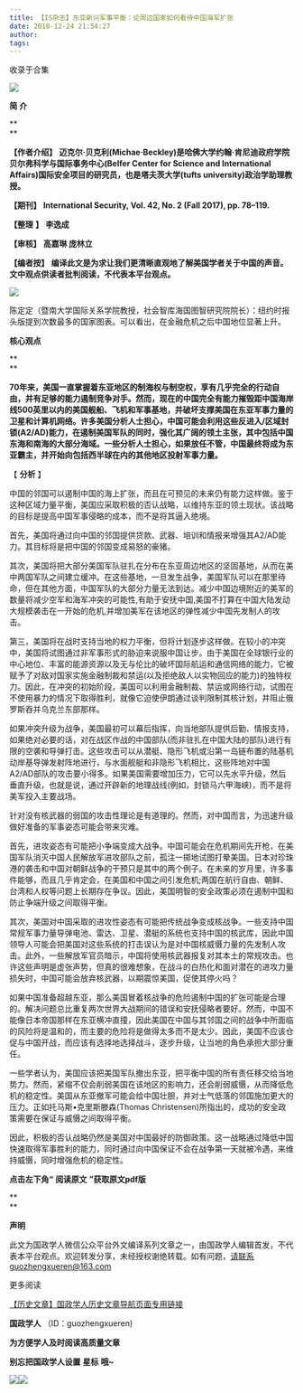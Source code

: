 ```yaml
---
title: 【IS杂志】东亚新兴军事平衡：论周边国家如何看待中国海军扩张
date: 2018-12-24 21:54:27
author: 
tags: 
---
```



收录于合集

![](/images/3423/2.gif)

  

  

**简 介**

 **  
**

 **【作者介绍】** **迈克尔·贝克利(Michae·Beckley)是哈佛大学约翰·肯尼迪政府学院贝尔弗科学与国际事务中心(Belfer Center
for Science and International Affairs)国际安全项目的研究员，也是塔夫茨大学(tufts
university)政治学助理教授。**

 **【期刊】** **International Security, Vol. 42, No. 2 (Fall 2017), pp. 78–119.**

 **【整理** **】** **李逸成**

 **【审核】** **高嘉琳 庞林立**

 **【编者按】** **编译此文是为求让我们更清晰直观地了解美国学者关于中国的声音。文中观点供读者批判阅读，不代表本平台观点。**

![](/images/3423/3.png)

陈定定（暨南大学国际关系学院教授，社会智库海国图智研究院院长）：纽约时报头版提到次数最多的国家图表。可以看出，在金融危机之后中国地位显著上升。

 **核心观点**

 **  
**

**70年来，美国一直掌握着东亚地区的制海权与制空权，享有几乎完全的行动自由，并有足够的能力遏制竞争对手。然而，现在的中国完全有能力摧毁距中国海岸线500英里以内的美国舰船、飞机和军事基地，并破坏支撑美国在东亚军事力量的卫星和计算机网络。许多美国分析人士担心，中国可能会利用这些反进入/区域封锁(A2/AD)能力，在遏制美国军队的同时，强化其广阔的领土主张，其中包括中国东海和南海的大部分海域。一些分析人士担心，如果放任不管，中国最终将成为东亚霸主，并开始向包括西半球在内的其他地区投射军事力量。**  

  

  

【 **分析** 】

  

中国的邻国可以遏制中国的海上扩张，而且在可预见的未来仍有能力这样做。鉴于这种区域力量平衡，美国应采取积极的否认战略，以维持东亚的领土现状。该战略的目标是提高中国军事侵略的成本，而不是将其逼入绝境。

  

首先，美国将通过向中国的邻国提供贷款、武器、培训和情报来增强其A2/AD能力。其目标将是把中国的邻国变成易怒的豪猪。

  

其次，美国将把大部分美国军队驻扎在分布在东亚周边地区的坚固基地，从而在美中两国军队之间建立缓冲。在这些基地，一旦发生战争，美国军队可以在那里待命，但在其他方面，中国军队的大部分力量无法到达。减少中国边境附近的美军的数量将减少空军和海军冲突的可能性,有助于安抚中国,美国不打算在中国大陆发动大规模袭击在一开始的危机,并增加美军在该地区的弹性减少中国先发制人的攻击。

  

第三，美国将在战时支持当地的权力平衡，但将计划逐步这样做。在较小的冲突中，美国将试图通过非军事形式的胁迫来说服中国让步。由于美国在全球银行业的中心地位、丰富的能源资源以及无与伦比的破坏国际航运和通信网络的能力，它被赋予了对敌对国家实施金融制裁和禁运(以及拒绝敌人以实物回应的能力)的独特权力。因此，在冲突的初始阶段，美国可以利用金融制裁、禁运或网络行动，试图在不使用暴力的情况下取得胜利，就像它迫使伊朗通过谈判限制其核计划，并阻止俄罗斯吞并乌克兰东部那样。

  

如果冲突升级为战争，美国最初可以幕后指挥，向当地部队提供后勤、情报支持，如果绝对必要的话，对在战区作战的中国部队(而非驻扎在中国大陆的部队)进行有限的空袭和导弹打击。这些攻击可以从潜艇、隐形飞机或沿第一岛链布置的陆基机动岸基导弹发射阵地进行，与水面舰艇和非隐形飞机相比，这些阵地对中国A2/AD部队的攻击要小得多。如果美国需要增加压力，它可以先水平升级，然后垂直升级，也就是说，通过开辟新的地理战线(例如，封锁马六甲海峡)，而不是将美军投入主要战场。

针对没有核武器的弱国的攻击性理论是有道理的。然而，对中国而言，为迅速升级做好准备的军事姿态可能会带来灾难。

  

首先，进攻姿态有可能把小争端变成大战争。中国可能会在危机期间先开枪，在美国军队消灭中国人民解放军进攻部队之前，孤注一掷地试图打晕美国。日本对珍珠港的袭击和中国对朝鲜战争的干预只是其中的两个例子。在未来的岁月里，许多事件能够，而且几乎肯定会，在美国和中国之间引发危机;两国在航行自由、朝鲜、台湾和人权等问题上长期存在争议。因此，美国明智的安全政策必须在遏制中国和防止争端升级之间取得平衡。

  

其次，美国对中国采取的进攻性姿态有可能把传统战争变成核战争。一些支持中国常规军事力量导弹电池、雷达、卫星、潜艇的系统也支持中国的核武库，因此中国领导人可能会把美国对这些系统的打击误认为是对中国核威慑力量的先发制人攻击。此外，一些解放军官员暗示，中国将使用核武器报复对其本土的常规攻击。也许这些声明是虚张声势，但真的很难想象，在战斗的白热化和面对潜在的进攻力量损失时，中国可能会放弃核武器，以期震惊美国，促使其停火吗？

  

如果中国准备超越东亚，那么美国冒着核战争的危险遏制中国的扩张可能是合理的。解决问题总比重复两次世界大战期间的错误和安抚侵略者要好。然而，中国不能像日本帝国那样在东亚横冲直撞，因此美国在中国与其邻国之间的战争中所面临的风险将是温和的，而主要的危险将是做得太多而不是太少。因此，美国不应该仓促与中国开战，而应该有选择地选择战斗，逐步升级，让当地的角色承担大部分重任。

  

一些学者认为，美国应该把美国军队撤出东亚，把平衡中国的所有责任移交给当地势力。然而，紧缩不仅会削弱美国在该地区的影响力，还会削弱威慑，从而降低危机的稳定性。美国从东亚撤军可能会给中国壮胆，并对士气低落的邻国施加更大的压力。正如托马斯•克里斯滕森(Thomas
Christensen)所指出的，成功的安全政策需要在保证与威慑之间取得平衡。

  

因此，积极的否认战略仍然是美国对中国最好的防御政策。这一战略通过降低中国快速取得军事胜利的能力，同时通过向中国保证不会在战争第一天就被冷遇，来维持威慑，同时增强危机的稳定性。

  

  

 **点击左下角“** **阅读原文** **”获取原文pdf版**

 **  
**

 **声明**

此文为国政学人微信公众平台外文编译系列文章之一，由国政学人编辑首发，不代表本平台观点。欢迎转发分享，未经授权谢绝转载。如有问题，请联系guozhengxueren@163.com

  

  

更多阅读

[【历史文章】国政学人历史文章导航页面专用链接](http://mp.weixin.qq.com/s?__biz=MzI3MTYzMzE5Mw==&mid=2247487647&idx=4&sn=713bf729dca089516e8f304f88955380&chksm=eb3f8ed9dc4807cf89f3e211dd726289dd92edc62a6a8e19953bf2b366bbeffb59d285e95119&scene=21#wechat_redirect)

  

  

 **国政学人** （ID：guozhengxueren)

  

 **为方便学人及时阅读高质量文章**

 **别忘把国政学人设置** **星标** **哦~**

![](/images/3423/4.gif)![](/images/3423/5.gif)

